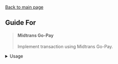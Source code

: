 [Back to main page](../readme.md)

## Guide For

> #### Midtrans Go-Pay
> Implement transaction using Midtrans Go-Pay.

<details>
  <summary>Usage</summary>

  ```
    import React from 'react'
    import { NativeModules, Platform, Text, TouchableOpacity, View } from 'react-native'

    export default class extends React.Component {
        render() {
            return (
                <View
                    style = {{
                        alignItems: 'center',
                        flex: 1,
                        justifyContent: 'center'
                    }}
                >
                    <TouchableOpacity
                        onPress = {() => this.startGoPayTransaction()}
                        style = {{
                            backgroundColor: 'deepskyblue',
                            borderRadius: 5,
                            padding: 10
                        }}
                    >
                        <Text
                            style = {{
                                color: 'white',
                                fontSize: 24,
                                fontWeight: 'bold'
                            }}
                        >
                            Start Midtrans Go-Pay Transaction
                        </Text>
                    </TouchableOpacity>
                </View>
            )
        }

        startGoPayTransaction() {
            const token = "YOUR_MIDTRANS_ORDER_TOKEN"

            const MyBridgingTest = NativeModules.MyBridgingTest

            if(Platform.OS == "android") {
                MyBridgingTest.StartGojekAppActivity(
                    token,
                    (error) => {
                        console.error(error)
                    }, 
                    (status) => {
                        alert(status)
                    }
                )
            } else if(Platform.OS == "ios") {
                MyBridgingTest.StartGojekAppActivity(
                    token,
                    (error, status) => {
                        if (error) {
                            console.error(error)
                        } else {
                            alert(status)
                        }
                    }
                )
            }
        }
    }
    ```
</details>

<details>
    <summary>Bridging</summary>

    #### Android

    - Add the dependency in **app/build.gradle**

    ```
    dependencies {
        //previous existing dependencies, then...

        implementation 'com.midtrans:uikit:1.21.2' //add this
    }
    ```

    - Add repositories sources in **build.gradle**

    ```
    allprojects {
        repositories {
            //previous existing repositories sources, then...

            maven { url "https://jitpack.io" } //add this if this not added yet
            maven { url "http://dl.bintray.com/pt-midtrans/maven" } //and add this
        }
    }
    ```

    - Register package in **MainApplication.java**

    import first
    ```
    import com.midtrans.sdk.corekit.callback.TransactionFinishedCallback;
    import com.midtrans.sdk.corekit.models.snap.TransactionResult;
    import com.midtrans.sdk.uikit.SdkUIFlowBuilder;
    ```

    register the package

    ```packages.add(new MyBridgingTestPackage());```

    then add this to onCreate function

    ```
    SdkUIFlowBuilder.init()
    .setClientKey("MIDTRANS_CLIENT_KEY") //client_key is mandatory
    .setContext(this) // context is mandatory
    .setTransactionFinishedCallback(new TransactionFinishedCallback() { //set transaction finish callback (sdk callback)
        @Override
        public void onTransactionFinished(TransactionResult transactionResult) {
        }
    })
    .setMerchantBaseUrl("https://app.midtrans.com/snap/v1/") //set merchant url (required)
    .enableLog(true) //enable sdk log (optional)
    /*.setColorTheme( //set theme. it will replace theme on snap theme on MAP ( optional)
        CustomColorTheme(
            "#FFE51255",
            "#B61548",
            "#FFE51255"
        )
    )*/
    .buildSDK();
    ```

    Create your bridging package file, for example in **android/app/src/main/java/com/your/packagename/MyBridgingTestPackage.java**
    like this

    ```
    package com.your.packagename;

    import com.facebook.react.ReactPackage;
    import com.facebook.react.bridge.NativeModule;
    import com.facebook.react.bridge.ReactApplicationContext;
    import com.facebook.react.uimanager.ViewManager;

    import java.util.ArrayList;
    import java.util.Collections;
    import java.util.List;

    public class MyBridgingTestPackage implements ReactPackage  {
        @Override
        public List<ViewManager> createViewManagers(ReactApplicationContext reactContext) {
            return Collections.emptyList();
        }

        @Override
        public List<NativeModule> createNativeModules(ReactApplicationContext reactContext) {
            List<NativeModule> modules = new ArrayList<>();

            modules.add(new MyBridgingTest(reactContext));

            return modules;
        }

    }
    ```

    Create your bridging handling file, for example in **android/app/src/main/java/com/your/packagename/MyBridgingTest.java**
    you can copy the functional feature from this

    ```
    package com.your.packagename;

    import android.app.Activity;
    import android.content.Intent;
    import android.net.Uri;
    import android.util.Log;

    import com.facebook.react.bridge.ActivityEventListener;
    import com.facebook.react.bridge.ReactApplicationContext;
    import com.facebook.react.bridge.ReactContextBaseJavaModule;
    import com.facebook.react.bridge.ReactMethod;
    import com.facebook.react.bridge.Callback;

    import com.midtrans.sdk.corekit.callback.GetTransactionStatusCallback;
    import com.midtrans.sdk.corekit.callback.TransactionCallback;
    import com.midtrans.sdk.corekit.core.MidtransSDK;
    import com.midtrans.sdk.corekit.models.TransactionResponse;
    import com.midtrans.sdk.corekit.models.snap.TransactionStatusResponse;

    public class MyBridgingTest extends ReactContextBaseJavaModule implements ActivityEventListener {
        Callback activityCallback;

        public MyBridgingTest(
            ReactApplicationContext reactContext
        ) {
            super(reactContext);

            reactContext.addActivityEventListener(this);
        }

        @ReactMethod
        public void StartGojekAppActivity(
            String token,
            Callback errorCallback,
            Callback successCallback
        ) {
            try {
                activityCallback = successCallback;

                MidtransSDK.getInstance().setAuthenticationToken(token);

                MidtransSDK.getInstance().paymentUsingGoPay(token, new TransactionCallback() {
                    @Override
                    public void onSuccess(TransactionResponse transactionResponse) {
                        Intent intent = new Intent(Intent.ACTION_VIEW, Uri.parse(transactionResponse.getDeeplinkUrl()));
                        getReactApplicationContext().startActivityForResult(intent, 100, null);
                    }

                    @Override
                    public void onFailure(TransactionResponse transactionResponse, String s) {

                    }

                    @Override
                    public void onError(Throwable throwable) {

                    }
                });

            } catch (Exception e) {
                errorCallback.invoke(e.getMessage());
            }
        }

        @Override
        public String getName() {
            return "MyBridgingTest";
        }


        @Override
        public void onActivityResult(Activity activity, int requestCode, int resultCode, Intent data) {

            if(requestCode == 100) {

                String token = MidtransSDK.getInstance().readAuthenticationToken();

                MidtransSDK.getInstance().getTransactionStatus(token, new GetTransactionStatusCallback() {
                    @Override
                    public void onSuccess(TransactionStatusResponse transactionStatusResponse) {
                        activityCallback.invoke("Success");
                    }

                    @Override
                    public void onFailure(TransactionStatusResponse transactionStatusResponse, String s) {
                        activityCallback.invoke("Failure");
                    }

                    @Override
                    public void onError(Throwable throwable) {
                        activityCallback.invoke("Error");
                    }
                });
            }
        }

        @Override
        public void onNewIntent(Intent intent) {

        }
    }
    ```
</details>
